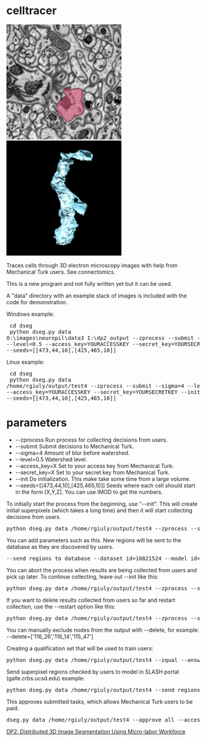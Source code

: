 celltracer
==========

![Alt attribute text Here](doc/dp2_300x300.gif)
![Alt attribute text Here](doc/movie_of_gial_cell_and_neuron_smaller.gif)


Traces cells through 3D electron microscopy images with help from Mechanical Turk users. See connectomics.


This is a new program and not fully written yet but it can be used.

A "data" directory with an example stack of images is included with the code for demonstration.


Windows example:
<br><pre>
cd dseg<br>
python dseg.py data O:\images\neuropil\data3 I:\dp2_output --zprocess --submit --sigma=4 --level=0.5 --access_key=YOURACCESSKEY --secret_key=YOURSECRETKEY --init  --seeds=[[473,44,10],[425,465,10]]
</pre>

Linux example:
<br><pre>
cd dseg<br>
python dseg.py data /home/rgiuly/output/test4 --zprocess --submit --sigma=4 --level=0.5 --access_key=YOURACCESSKEY --secret_key=YOURSECRETKEY --init  --seeds=[[473,44,10],[425,465,10]]
</pre>


parameters
==========
* --zprocess Run process for collecting decisions from users.
* --submit Submit decisions to Mechanical Turk.
* --sigma=4 Amount of blur before watershed.
* --level=0.5 Watershed level.
* --access_key=X Set to your access key from Mechanical Turk.
* --secret_key=X Set to your secret key from Mechanical Turk.
* --init Do initialization. This make take some time from a large volume.
* --seeds=[[473,44,10],[425,465,10]] Seeds where each cell should start in the form [X,Y,Z]. You can use IMOD to get the numbers.



To initially start the process from the beginning, use "--init". This will create initial superpixels (which takes a long time) and then it will start collecting decisions from users.
<pre>python dseg.py data /home/rgiuly/output/test4 --zprocess --submit --sigma=4 --level=0.5 --access_key=X --secret_key=X --init --seeds=[[473,44,10],[425,465,10]]</pre>

You can add parameters such as this. New regions will be sent to the database as they are discovered by users.
<pre>--send_regions_to_database --dataset_id=10821524 --model_id=2000</pre>


You can abort the process when results are being collected from users and pick up later.
To continue collecting, leave out --init like this:
<pre>python dseg.py data /home/rgiuly/output/test4 --zprocess --submit --sigma=4 --level=0.5 --access_key=X --secret_key=X --seeds=[[473,44,10],[425,465,10]]</pre>


If you want to delete results collected from users so far and restart collection, use the --restart option like this:
<pre>python dseg.py data /home/rgiuly/output/test4 --zprocess --submit --sigma=4 --level=0.5 --access_key=X --secret_key=X --restart --seeds=[[473,44,10],[425,465,10]]</pre>


You can manually exclude nodes from the output with --delete, for example:
--delete=[\'116_26\',\'116_14\',\'115_47\']



Creating a qualification set that will be used to train users:

<pre>python dseg.py data /home/rgiuly/output/test4 --zqual --answers=~/answers1.txt --sigma=4 --level=0.5 --access_key=X --secret_key=X</pre>



Send superpixel regions checked by users to model in SLASH portal (galle.crbs.ucsd.edu) example:

<pre>python dseg.py data /home/rgiuly/output/test4 --send_regions_to_database --dataset_id=10821524 --model_id=2000</pre>



This approves submitted tasks, which allows Mechanical Turk users to be paid.

<pre>dseg.py data /home/rgiuly/output/test4 --approve_all --access_key=X --secret_key=X</pre>



<a href=http://bioinformatics.oxfordjournals.org/content/29/10/1359> DP2: Distributed 3D Image Segmentation Using Micro-labor Workforce </a>



